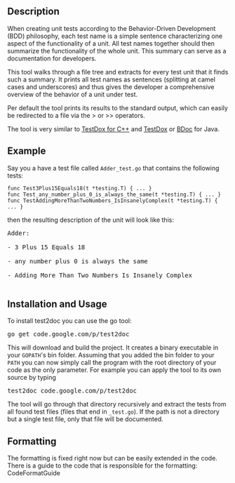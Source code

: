 ## Description ##

When creating unit tests according to the Behavior-Driven Development (BDD) philosophy, each test name is a simple sentence characterizing one aspect of the functionality of a unit. All test names together should then summarize the functionality of the whole unit. This summary can serve as a documentation for developers.

This tool walks through a file tree and extracts for every test unit that it finds such a summary. It prints all test names as sentences (splitting at camel cases and underscores) and thus gives the developer a comprehensive overview of the behavior of a unit under test.

Per default the tool prints its results to the standard output, which can easily be redirected to a file via the > or >> operators.

The tool is very similar to [TestDox for C++](http://www.eld.leidenuniv.nl/~moene/Home/projects/testdox/) and [TestDox](http://agiledox.sourceforge.net/) or [BDoc](https://code.google.com/p/bdoc/) for Java.

## Example ##

Say you a have a test file called `Adder_test.go` that contains the following tests:
```
func Test3Plus15Equals18(t *testing.T) { ... }
func Test_any_number_plus_0_is_always_the_same(t *testing.T) { ... }
func TestAddingMoreThanTwoNumbers_IsInsanelyComplex(t *testing.T) { ... }
```
then the resulting description of the unit will look like this:
<pre>
Adder:<br>
- 3 Plus 15 Equals 18<br>
- any number plus 0 is always the same<br>
- Adding More Than Two Numbers Is Insanely Complex<br>
</pre>

## Installation and Usage ##

To install test2doc you can use the go tool:

<pre>go get code.google.com/p/test2doc</pre>

This will download and build the project. It creates a binary executable in your `GOPATH`'s bin folder. Assuming that you added the bin folder to your `PATH` you can now simply call the program with the root directory of your code as the only parameter. For example you can apply the tool to its own source by typing

<pre>test2doc code.google.com/p/test2doc</pre>

The tool will go through that directory recursively and extract the tests from all found test files (files that end in `_test.go`). If the path is not a directory but a single test file, only that file will be documented.

## Formatting ##

The formatting is fixed right now but can be easily extended in the code. There is a guide  to the code that is responsible for the formatting: CodeFormatGuide
